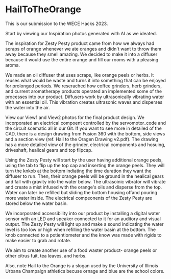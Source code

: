 # HailToTheOrange
This is our submission to the WECE Hacks 2023. 

Start by viewing our Inspiration photos generated with AI as we ideated. 

The inspiration for Zesty Pesty product came from how we always had scraps of orange whenever we ate oranges and didn't want to throw them away because they smell amazing. We decided to make it into a diffuser because it would use the entire orange and fill our rooms with a pleasing aroma.

We made an oil diffuser that uses scraps, like orange peels or herbs. It reuses what would be waste and turns it into something that can be enjoyed for prolonged periods. We reserached how coffee grinders, herb grinders, and current aromatherapy products operated an implemented some of the processes into our product. Diffusers work by ultrasonically vibrating water with an essential oil. This vibration creates ultrasonic waves and disperses the water into the air. 

View our View1 and View2 photos for the final product design. We incorporated an electrical compoent controlled by the servomotor_code and the circuit scematic all in our Git. If you want to see more in detailed of the CAD, there is a design drawing from Fusion 360 with the bottom, side views and a section view (ref. Hail to the Oragen Drawing v2.pdf). The drawing has a more detailed view of the grinder, electrical components and hosuing, driveshaft, healical gears and top flipcap. 

Using the Zesty Pesty will start by the user having additional orange peels, using the tab to flip up the top cap and inserting the orange peels. They will turn the knkob at the bottom indiating the time duration they want the diffuser to run. Then, their orange peels will be ground in the healical gears and fall with gravity into the water below. The ultrasoinic vibrator will vibrate and create a mist infused with the orange's oils and disperse from the top. Water can later be refilled but sliding the bottom housing offand pouring more water inside. The electrical compeonents of the Zesty Pesty are stored below the water basin. 

We incorporated accessibility into our product by installing a digital water sensor with an LED and speaker connected to it for an auditory and visual output. The Zesty Pesty will light up and make a sound indicating the water level is too low or high when refilling the water basin at the bottom. The knob connected to a potientiometer and the know was made with rigids to make easier to grab and rotate.    

We aim to create another use of a food waster product- orange peels or other citrus fuit, tea leaves, and herbs. 

Also, note Hail to the Orange is a slogan used by the University of Illinois Urbana Champaign athletics becuse ornage and blue are the school colors. 
